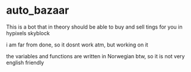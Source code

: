 # auto_bazaar
This is a bot that in theory should be able to buy and sell tings for you in hypixels skyblock

i am far from done, so it dosnt work atm, but working on it

the variables and functions are written in Norwegian btw, so it is not very english friendly

